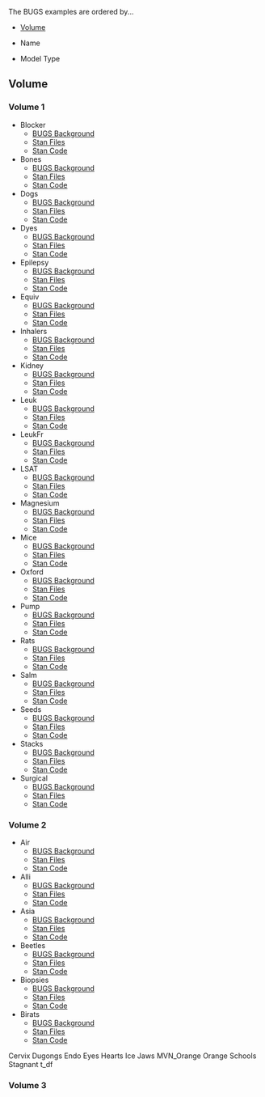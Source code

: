 The BUGS examples are ordered by...

* [Volume](https://github.com/stan-dev/stan/wiki/BUGS-Examples#Volume)

* Name

* Model Type


## Volume

### Volume 1
* Blocker 
  * [BUGS Background](http://www.openbugs.info/Examples/Blockers.html) 
  * [Stan Files](https://github.com/stan-dev/stan/tree/master/src/models/bugs_examples/vol1/blocker)
  * [Stan Code](https://github.com/stan-dev/stan/blob/master/src/models/bugs_examples/vol1/blocker/blocker.stan)
* Bones 
  * [BUGS Background](http://www.openbugs.info/Examples/Bones.html) 
  * [Stan Files](https://github.com/stan-dev/stan/tree/master/src/models/bugs_examples/vol1/bones)
  * [Stan Code](https://github.com/stan-dev/stan/blob/master/src/models/bugs_examples/vol1/bones/bones.stan)
* Dogs 
  * [BUGS Background](http://www.openbugs.info/Examples/Dogs.html) 
  * [Stan Files](https://github.com/stan-dev/stan/tree/master/src/models/bugs_examples/vol1/dogs)
  * [Stan Code](https://github.com/stan-dev/stan/blob/master/src/models/bugs_examples/vol1/dogs/dogs.stan)
* Dyes 
  * [BUGS Background](http://www.openbugs.info/Examples/Dyes.html) 
  * [Stan Files](https://github.com/stan-dev/stan/tree/master/src/models/bugs_examples/vol1/dyes)
  * [Stan Code](https://github.com/stan-dev/stan/blob/master/src/models/bugs_examples/vol1/dyes/dyes.stan)
* Epilepsy
  * [BUGS Background](http://www.openbugs.info/Examples/Epil.html) 
  * [Stan Files](https://github.com/stan-dev/stan/tree/master/src/models/bugs_examples/vol1/epil)
  * [Stan Code](https://github.com/stan-dev/stan/blob/master/src/models/bugs_examples/vol1/epil/epil.stan)
* Equiv
  * [BUGS Background](http://www.openbugs.info/Examples/Equiv.html) 
  * [Stan Files](https://github.com/stan-dev/stan/tree/master/src/models/bugs_examples/vol1/equiv)
  * [Stan Code](https://github.com/stan-dev/stan/blob/master/src/models/bugs_examples/vol1/equiv/equiv.stan)
* Inhalers
  * [BUGS Background](http://www.openbugs.info/Examples/Inhalers.html) 
  * [Stan Files](https://github.com/stan-dev/stan/tree/master/src/models/bugs_examples/vol1/inhalers)
  * [Stan Code](https://github.com/stan-dev/stan/blob/master/src/models/bugs_examples/vol1/inhalers/inhalers.stan)
* Kidney
  * [BUGS Background](http://www.openbugs.info/Examples/Kidney.html) 
  * [Stan Files](https://github.com/stan-dev/stan/tree/master/src/models/bugs_examples/vol1/kidney)
  * [Stan Code](https://github.com/stan-dev/stan/blob/master/src/models/bugs_examples/vol1/kidney/kidney.stan)
* Leuk
  * [BUGS Background](http://www.openbugs.info/Examples/Leuk.html) 
  * [Stan Files](https://github.com/stan-dev/stan/tree/master/src/models/bugs_examples/vol1/leuk)
  * [Stan Code](https://github.com/stan-dev/stan/blob/master/src/models/bugs_examples/vol1/leuk/leuk.stan)
* LeukFr
  * [BUGS Background](http://www.openbugs.info/Examples/Leukfr.html) 
  * [Stan Files](https://github.com/stan-dev/stan/tree/master/src/models/bugs_examples/vol1/leukfr)
  * [Stan Code](https://github.com/stan-dev/stan/blob/master/src/models/bugs_examples/vol1/leukfr/leukfr.stan)
* LSAT
  * [BUGS Background](http://www.openbugs.info/Examples/Lsat.html) 
  * [Stan Files](https://github.com/stan-dev/stan/tree/master/src/models/bugs_examples/vol1/lsat)
  * [Stan Code](https://github.com/stan-dev/stan/blob/master/src/models/bugs_examples/vol1/lsat/lsat.stan)
* Magnesium
  * [BUGS Background](http://www.openbugs.info/Examples/Magnesium.html) 
  * [Stan Files](https://github.com/stan-dev/stan/tree/master/src/models/bugs_examples/vol1/magnesium)
  * [Stan Code](https://github.com/stan-dev/stan/blob/master/src/models/bugs_examples/vol1/magnesium/magnesium.stan)
* Mice
  * [BUGS Background](http://www.openbugs.info/Examples/Mice.html) 
  * [Stan Files](https://github.com/stan-dev/stan/tree/master/src/models/bugs_examples/vol1/mice)
  * [Stan Code](https://github.com/stan-dev/stan/blob/master/src/models/bugs_examples/vol1/mice/mice.stan)
* Oxford
  * [BUGS Background](http://www.openbugs.info/Examples/Oxford.html) 
  * [Stan Files](https://github.com/stan-dev/stan/tree/master/src/models/bugs_examples/vol1/oxford)
  * [Stan Code](https://github.com/stan-dev/stan/blob/master/src/models/bugs_examples/vol1/oxford/oxford.stan)
* Pump
  * [BUGS Background](http://www.openbugs.info/Examples/Pump.html) 
  * [Stan Files](https://github.com/stan-dev/stan/tree/master/src/models/bugs_examples/vol1/pump)
  * [Stan Code](https://github.com/stan-dev/stan/blob/master/src/models/bugs_examples/vol1/pump/pump.stan)
* Rats
  * [BUGS Background](http://www.openbugs.info/Examples/Rats.html) 
  * [Stan Files](https://github.com/stan-dev/stan/tree/master/src/models/bugs_examples/vol1/rats)
  * [Stan Code](https://github.com/stan-dev/stan/blob/master/src/models/bugs_examples/vol1/rats/rats.stan)
* Salm
  * [BUGS Background](http://www.openbugs.info/Examples/Salm.html) 
  * [Stan Files](https://github.com/stan-dev/stan/tree/master/src/models/bugs_examples/vol1/salm)
  * [Stan Code](https://github.com/stan-dev/stan/blob/master/src/models/bugs_examples/vol1/salm/salm.stan)
* Seeds
  * [BUGS Background](http://www.openbugs.info/Examples/Seeds.html) 
  * [Stan Files](https://github.com/stan-dev/stan/tree/master/src/models/bugs_examples/vol1/seeds)
  * [Stan Code](https://github.com/stan-dev/stan/blob/master/src/models/bugs_examples/vol1/seeds/seeds.stan)
* Stacks
  * [BUGS Background](http://www.openbugs.info/Examples/Stacks.html) 
  * [Stan Files](https://github.com/stan-dev/stan/tree/master/src/models/bugs_examples/vol1/stacks)
  * [Stan Code](https://github.com/stan-dev/stan/blob/master/src/models/bugs_examples/vol1/stacks/stacks.stan)
* Surgical
  * [BUGS Background](http://www.openbugs.info/Examples/Surgical.html) 
  * [Stan Files](https://github.com/stan-dev/stan/tree/master/src/models/bugs_examples/vol1/surgical)
  * [Stan Code](https://github.com/stan-dev/stan/blob/master/src/models/bugs_examples/vol1/surgical/surgical.stan)

### Volume 2
* Air
  * [BUGS Background](http://www.openbugs.info/Examples/Air.html) 
  * [Stan Files](https://github.com/stan-dev/stan/tree/master/src/models/bugs_examples/vol2/air)
  * [Stan Code](https://github.com/stan-dev/stan/blob/master/src/models/bugs_examples/vol2/air/air.stan)
* Alli
  * [BUGS Background](http://www.openbugs.info/Examples/Alli.html) 
  * [Stan Files](https://github.com/stan-dev/stan/tree/master/src/models/bugs_examples/vol2/alli)
  * [Stan Code](https://github.com/stan-dev/stan/blob/master/src/models/bugs_examples/vol2/alli/alli.stan)
* Asia
  * [BUGS Background](http://www.openbugs.info/Examples/Asia.html) 
  * [Stan Files](https://github.com/stan-dev/stan/tree/master/src/models/bugs_examples/vol2/asia)
  * [Stan Code](https://github.com/stan-dev/stan/blob/master/src/models/bugs_examples/vol2/asia/asia.stan)
* Beetles
  * [BUGS Background](http://www.openbugs.info/Examples/Beetles.html) 
  * [Stan Files](https://github.com/stan-dev/stan/tree/master/src/models/bugs_examples/vol2/beetles)
  * [Stan Code](https://github.com/stan-dev/stan/blob/master/src/models/bugs_examples/vol2/beetles/beetles.stan)
* Biopsies
  * [BUGS Background](http://www.openbugs.info/Examples/Biopsies.html) 
  * [Stan Files](https://github.com/stan-dev/stan/tree/master/src/models/bugs_examples/vol2/biopsies)
  * [Stan Code](https://github.com/stan-dev/stan/blob/master/src/models/bugs_examples/vol2/biopsies/biopsies.stan)
* Birats
  * [BUGS Background](http://www.openbugs.info/Examples/Birats.html) 
  * [Stan Files](https://github.com/stan-dev/stan/tree/master/src/models/bugs_examples/vol2/birats)
  * [Stan Code](https://github.com/stan-dev/stan/blob/master/src/models/bugs_examples/vol2/birats/birats.stan)



Cervix
Dugongs
Endo
Eyes
Hearts
Ice
Jaws
MVN_Orange
Orange
Schools
Stagnant
t_df

### Volume 3